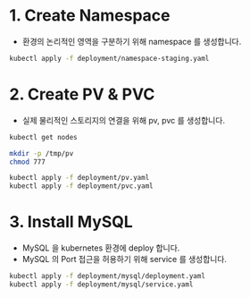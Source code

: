 # 1. Create Namespace

- 환경의 논리적인 영역을 구분하기 위해 namespace 를 생성합니다.

```bash
kubectl apply -f deployment/namespace-staging.yaml
```

# 2. Create PV & PVC

- 실제 물리적인 스토리지의 연결을 위해 pv, pvc 를 생성합니다.

```bash
kubectl get nodes

mkdir -p /tmp/pv
chmod 777

kubectl apply -f deployment/pv.yaml
kubectl apply -f deployment/pvc.yaml
```

# 3. Install MySQL

- MySQL 을 kubernetes 환경에 deploy 합니다.
- MySQL 의 Port 접근을 허용하기 위해 service 를 생성합니다.

```bash
kubectl apply -f deployment/mysql/deployment.yaml
kubectl apply -f deployment/mysql/service.yaml
```
